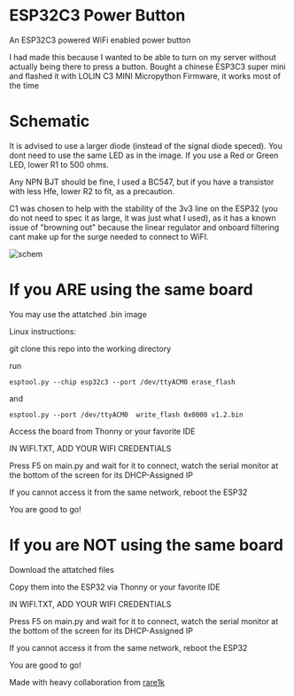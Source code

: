 # ESP32C3 Power Button
An ESP32C3 powered WiFi enabled power button


I had made this because I wanted to be able to turn on my server without actually being there to press a button.
Bought a chinese ESP3C3 super mini and flashed it with LOLIN C3 MINI Micropython Firmware, it works most of the time


Schematic
=============

It is advised to use a larger diode (instead of the signal diode speced).
You dont need to use the same LED as in the image. If you use a Red or Green LED, lower R1 to 500 ohms.

Any NPN BJT should be fine, I used a BC547, but if you have a transistor with less Hfe, lower R2 to fit, as a precaution.

C1 was chosen to help with the stability of the 3v3 line on the ESP32 (you do not need to spec it as large, it was just what I used), as it has a known issue of "browning out" because the linear regulator and onboard filtering cant make up for the surge needed to connect to WiFI.


![schem](https://github.com/user-attachments/assets/d9d37079-5a83-46af-bcd6-d287a2266442)


If you ARE using the same board
===============================
You may use the attatched .bin image

Linux instructions:

git clone this repo into the working directory

run

`esptool.py --chip esp32c3 --port /dev/ttyACM0 erase_flash`

and

`esptool.py --port /dev/ttyACM0  write_flash 0x0000 v1.2.bin`

Access the board from Thonny or your favorite IDE

IN WIFI.TXT, ADD YOUR WIFI CREDENTIALS

Press F5 on main.py and wait for it to connect, watch the serial monitor at the bottom of the screen for its DHCP-Assigned IP

  If you cannot access it from the same network, reboot the ESP32
  
You are good to go!


If you are NOT using the same board 
====================================


Download the attatched files

Copy them into the ESP32 via Thonny or your favorite IDE

IN WIFI.TXT, ADD YOUR WIFI CREDENTIALS

Press F5 on main.py and wait for it to connect, watch the serial monitor at the bottom of the screen for its DHCP-Assigned IP

  If you cannot access it from the same network, reboot the ESP32
  
You are good to go!


Made with heavy collaboration from [rare1k](https://github.com/uhidontkno) 
